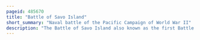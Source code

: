 ```yaml
---
pageid: 485670
title: "Battle of Savo Island"
short_summary: "Naval battle of the Pacific Campaign of World War II"
description: "The Battle of Savo Island also known as the first Battle of savo Island and in japanese Sources as the first Battle of the solomon Sea and colloquially among allied guadalcanal Veterans as Battle of the five sitting Ducks was a naval Battle of the solomon Islands Campaign during. The Battle took Place on August 89 1942 and was the first major naval Engagement of the guadalcanal Campaign and the first of several naval Battles in the Straits later named ironbottom Sound near the Island of guadalcan."
---
```

